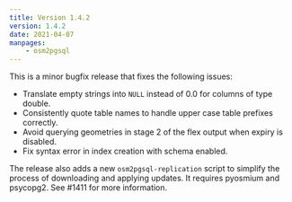 ```yaml
---
title: Version 1.4.2
version: 1.4.2
date: 2021-04-07
manpages:
    - osm2pgsql
---
```


This is a minor bugfix release that fixes the following issues:

* Translate empty strings into `NULL` instead of 0.0 for columns of type double.
* Consistently quote table names to handle upper case table prefixes correctly.
* Avoid querying geometries in stage 2 of the flex output when expiry is disabled.
* Fix syntax error in index creation with schema enabled.

The release also adds a new `osm2pgsql-replication` script to simplify the process of downloading and applying updates. It requires pyosmium and psycopg2. See #1411 for more information.

